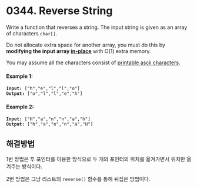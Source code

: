 # 0344. Reverse String

Write a function that reverses a string. The input string is given as an array of characters `char[]`.

Do not allocate extra space for another array, you must do this by **modifying the input array [in-place](https://en.wikipedia.org/wiki/In-place_algorithm)** with O(1) extra memory.

You may assume all the characters consist of [printable ascii characters](https://en.wikipedia.org/wiki/ASCII#Printable_characters).

#### Example 1:

<pre><code><strong>Input:</strong> ["h","e","l","l","o"]
<strong>Output:</strong> ["o","l","l","e","h"]</code></pre>

#### Example 2:

<pre><code><strong>Input:</strong> ["H","a","n","n","a","h"]
<strong>Output:</strong> ["h","a","n","n","a","H"]</code></pre>

## 해결방법

1번 방법은 투 포인터를 이용한 방식으로 두 개의 포인터의 위치를 옮겨가면서 위치만 옮겨주는 방식이다.

2번 방법은 그냥 리스트의 `reverse()` 함수를 통해 뒤집은 방법이다.
